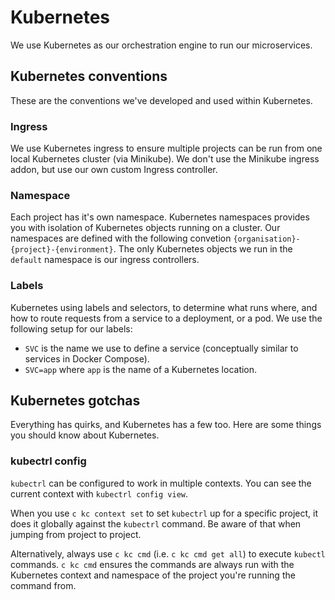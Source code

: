 # Kubernetes

We use Kubernetes as our orchestration engine to run our microservices.

## Kubernetes conventions

These are the conventions we've developed and used within Kubernetes.

### Ingress

We use Kubernetes ingress to ensure multiple projects can be run from one local Kubernetes cluster (via Minikube). We don't use the Minikube ingress addon, but use our own custom Ingress controller.

### Namespace

Each project has it's own namespace. Kubernetes namespaces provides you with isolation of Kubernetes objects running on a cluster. Our namespaces are defined with the following convetion `{organisation}-{project}-{environment}`. The only Kubernetes objects we run in the `default` namespace is our ingress controllers.

### Labels

Kubernetes using labels and selectors, to determine what runs where, and how to route requests from a service to a deployment, or a pod. We use the following setup for our labels:

- `SVC` is the name we use to define a service (conceptually similar to services in Docker Compose).
- `SVC=app` where `app` is the name of a Kubernetes location.

## Kubernetes gotchas

Everything has quirks, and Kubernetes has a few too. Here are some things you should know about Kubernetes.

### kubectrl config

`kubectrl` can be configured to work in multiple contexts. You can see the current context with `kubectrl config view`.

When you use `c kc context set` to set `kubectrl` up for a specific project, it does it globally against the `kubectrl` command. Be aware of that when jumping from project to project.

Alternatively, always use `c kc cmd` (i.e. `c kc cmd get all`) to execute `kubectl` commands. `c kc cmd` ensures the commands are always run with the Kubernetes context and namespace of the project you're running the command from.